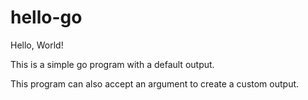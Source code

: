 # hello-go

Hello, World!

This is a simple go program with a default output.

This program can also accept an argument to create a custom output.
